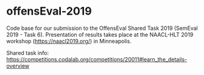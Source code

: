 # offensEval-2019

Code base for our submission to the OffensEval Shared Task 2019 (SemEval 2019 - Task 6). Presentation of results takes place at the NAACL-HLT 2019 workshop (https://naacl2019.org/) in Minneapolis.

Shared task info: https://competitions.codalab.org/competitions/20011#learn_the_details-overview